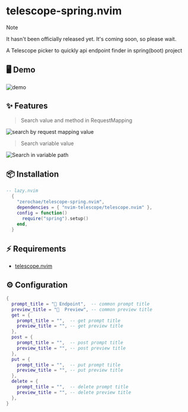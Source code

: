 # telescope-spring.nvim

>[!NOTE]
> It hasn't been officially released yet. It's coming soon, so please wait.

A Telescope picker to quickly api endpoint finder in spring(boot) project

## 🖥️ Demo

![demo](https://github.com/zerochae/telescope-spring.nvim/assets/84373490/2ec7c4d3-d91d-458d-a42d-06dbbff9d541)

## ✨ Features

> Search value and method in RequestMapping

![search by request mapping value](https://github.com/zerochae/telescope-spring.nvim/assets/84373490/90bd05c7-87ee-4a4d-a1bc-d7a55f4a9cea)

> Search variable value

![Search in variable path](https://github.com/zerochae/telescope-spring.nvim/assets/84373490/3622ea76-096a-4eb4-8e49-c328798fbbb7)

## 📦 Installation

```lua
-- lazy.nvim
  {
    "zerochae/telescope-spring.nvim",
    dependencies = { "nvim-telescope/telescope.nvim" },
    config = function()
      require("spring").setup()
    end,
  }
```

## ⚡️ Requirements

- [telescope.nvim](https://github.com/nvim-telescope/telescope.nvim)

## ⚙️ Configuration

```lua
{
  prompt_title = " Endpoint",  -- common prompt title
  preview_title = "  Preview", -- common preview title
  get = {
    prompt_title = "",  -- get prompt title
    preview_title = "", -- get preview title
  },
  post = {
    prompt_title = "",  -- post prompt title
    preview_title = "", -- post preview title
  },
  put = {
    prompt_title = "",  -- put prompt title
    preview_title = "", -- put preview title
  },
  delete = {
    prompt_title = "",  -- delete prompt title
    preview_title = "", -- delete preview title
  },
}
```
